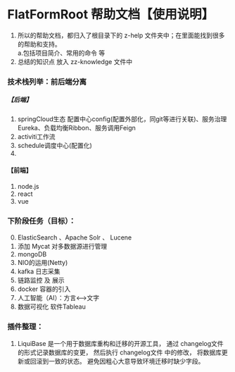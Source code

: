 # FlatFormRoot 帮助文档【使用说明】
1. 所以的帮助文档，都归入了根目录下的 z-help 文件夹中；在里面能找到很多的帮助和支持。  
a.包括项目简介、常用的命令 等  
2. 总结的知识点 放入 zz-knowledge 文件中

### 技术栈列举：前后端分离 ###
##### 【后端】 ##### 
1. springCloud生态
    配置中心config(配置外部化，同git等进行关联)、服务治理Eureka、负载均衡Ribbon、服务调用Feign
2. activiti工作流
3. schedule调度中心(配置化)
4. 


#### 【前端】 #####
1. node.js
2. react
3. vue


### 下阶段任务（目标）： ###
0. ElasticSearch 、Apache Solr 、 Lucene
1. 添加 Mycat 对多数据源进行管理
2. mongoDB 
3. NIO的运用(Netty)
4. kafka 日志采集
5. 链路监控 及 展示
6. docker 容器的引入
7. 人工智能（AI）：方言<——>文字
8. 数据可视化 软件Tableau 


### 插件整理： ###
1. LiquiBase 是一个用于数据库重构和迁移的开源工具，
通过 changelog文件 的形式记录数据库的变更，
然后执行 changelog文件 中的修改，
将数据库更新或回滚到一致的状态。
避免因粗心大意导致环境迁移时缺少字段。


